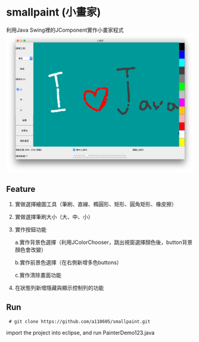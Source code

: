 # smallpaint (小畫家)
利用Java Swing裡的JComponent實作小畫家程式
![image](https://github.com/a110605/smallpaint/blob/master/picture/screenshot.png)

## Feature
1. 實做選擇繪圖工具（筆刷、直線、橢圓形、矩形、圓角矩形、橡皮擦）
2. 實做選擇筆刷大小（大、中、小）
3. 實作按鈕功能

	a.實作背景色選擇（利用JColorChooser，跳出視窗選擇顏色後，button背景顏色會改變）
	
	b.實作前景色選擇（在右側新增多色buttons）
	
	c.實作清除畫面功能

4. 在狀態列新增隱藏與顯示控制列的功能

## Run
```
 # git clone https://github.com/a110605/smallpaint.git
 ```

 import the project into eclipse, and run PainterDemo123.java 
